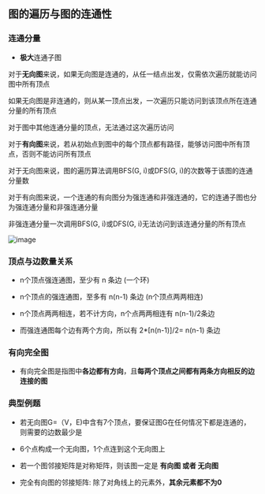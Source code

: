 ## 图的遍历与图的连通性

### 连通分量

- **极大**连通子图

对于**无向图**来说，如果无向图是连通的，从任一结点出发，仅需依次遍历就能访问图中所有顶点

如果无向图是非连通的，则从某一顶点出发，一次遍历只能访问到该顶点所在连通分量的所有顶点

对于图中其他连通分量的顶点，无法通过这次遍历访问

对于**有向图**来说，若从初始点到图中的每个顶点都有路径，能够访问图中所有顶点，否则不能访问所有顶点

对于无向图来说，图的遍历算法调用BFS(G, i)或DFS(G, i)的次数等于该图的连通分量数

对于有向图来说，一个连通的有向图分为强连通和非强连通的，它的连通子图也分为强连通分量和非强连通分量

非强连通分量一次调用BFS(G, i)或DFS(G, i)无法访问到该连通分量的所有顶点

![image](https://github.com/YC-L/Postgraduate-examination/blob/DataStructure/imgs/G1.png)

### 顶点与边数量关系

- n个顶点强连通图，至少有 n 条边 (一个环)

- n个顶点的强连通图，至多有 n(n-1) 条边 (n个顶点两两相连)

- n个顶点两两相连，若不计方向，n个点两两相连有 n(n-1)/2条边

- 而强连通图每个边有两个方向，所以有 2\*[n(n-1)]/2= n(n-1) 条边


### 有向完全图

- 有向完全图是指图中**各边都有方向**，且**每两个顶点之间都有两条方向相反的边连接的图**

### 典型例题

- 若无向图G=（V，E)中含有7个顶点，要保证图G在任何情况下都是连通的，则需要的边数最少是 

- 6个点构成一个无向图，1个点连到这个无向图上

- 若一个图邻接矩阵是对称矩阵，则该图一定是 **有向图 或者 无向图**

- 完全有向图的邻接矩阵: 除了对角线上的元素外，**其余元素都不为0**



